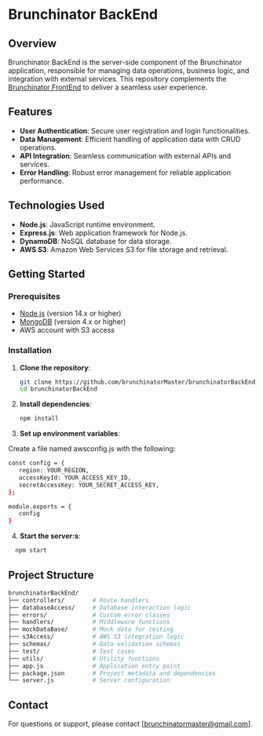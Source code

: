 # Brunchinator BackEnd

## Overview

Brunchinator BackEnd is the server-side component of the Brunchinator application, responsible for managing data operations, business logic, and integration with external services. 
This repository complements the [Brunchinator FrontEnd](https://github.com/brunchinatorMaster/brunchinatorAngular) to deliver a seamless user experience.

## Features

- **User Authentication**: Secure user registration and login functionalities.
- **Data Management**: Efficient handling of application data with CRUD operations.
- **API Integration**: Seamless communication with external APIs and services.
- **Error Handling**: Robust error management for reliable application performance.

## Technologies Used

- **Node.js**: JavaScript runtime environment.
- **Express.js**: Web application framework for Node.js.
- **DynamoDB**: NoSQL database for data storage.
- **AWS S3**: Amazon Web Services S3 for file storage and retrieval.

## Getting Started

### Prerequisites

- [Node.js](https://nodejs.org/) (version 14.x or higher)
- [MongoDB](https://www.mongodb.com/) (version 4.x or higher)
- AWS account with S3 access

### Installation

1. **Clone the repository**:

   ```bash
   git clone https://github.com/brunchinatorMaster/brunchinatorBackEnd.git
   cd brunchinatorBackEnd
   ```   
2. **Install dependencies**:
  
   ```bash
   npm install
   ```
2. **Set up environment variables**:

Create a file named awsconfig.js with the following:
   ```bash
   const config = {
      region: YOUR_REGION,
      accessKeyId: YOUR_ACCESS_KEY_ID,
      secretAccessKey: YOUR_SECRET_ACCESS_KEY,
   };

   module.exports = {
      config
   }
   ```
4. **Start the server:s**:

```bash
  npm start
```

## Project Structure
```bash
brunchinatorBackEnd/
├── controllers/        # Route handlers
├── databaseAccess/     # Database interaction logic
├── errors/             # Custom error classes
├── handlers/           # Middleware functions
├── mockDataBase/       # Mock data for testing
├── s3Access/           # AWS S3 integration logic
├── schemas/            # Data validation schemas
├── test/               # Test cases
├── utils/              # Utility functions
├── app.js              # Application entry point
├── package.json        # Project metadata and dependencies
└── server.js           # Server configuration
```

## Contact
For questions or support, please contact [brunchinatormaster@gmail.com].





